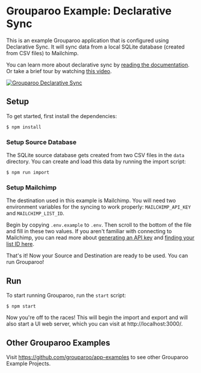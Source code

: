# Grouparoo Example: Declarative Sync

This is an example Grouparoo application that is configured using Declarative Sync. It will sync data from a local SQLite database (created from CSV files) to Mailchimp.

You can learn more about declarative sync by [reading the documentation](https://www.grouparoo.com/docs/config/code-config). Or take a brief tour by watching [this video](https://www.youtube.com/watch?v=kQ789gMXJB8).

[![Grouparoo Declarative Sync](https://img.youtube.com/vi/kQ789gMXJB8/0.jpg)](https://www.youtube.com/watch?v=kQ789gMXJB8)

## Setup

To get started, first install the dependencies:

    $ npm install

### Setup Source Database

The SQLite source database gets created from two CSV files in the `data` directory. You can create and load this data by running the import script:

    $ npm run import

### Setup Mailchimp

The destination used in this example is Mailchimp. You will need two environment variables for the syncing to work properly: `MAILCHIMP_API_KEY` and `MAILCHIMP_LIST_ID`.

Begin by copying `.env.example` to `.env`. Then scroll to the bottom of the file and fill in these two values. If you aren't familiar with connecting to Mailchimp, you can read more about [generating an API key](https://mailchimp.com/help/about-api-keys/) and [finding your list ID here](https://mailchimp.com/help/find-audience-id/).

That's it! Now your Source and Destination are ready to be used. You can run Grouparoo!

## Run

To start running Grouparoo, run the `start` script:

    $ npm start

Now you're off to the races! This will begin the import and export and will also start a UI web server, which you can visit at http://localhost:3000/.

## Other Grouparoo Examples

Visit https://github.com/grouparoo/app-examples to see other Grouparoo Example Projects.
